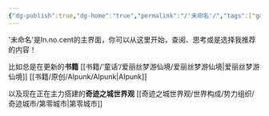```yaml
---
{"dg-publish":true,"dg-home":"true","permalink":"/'未命名'/","tags":["gardenEntry"],"dgPassFrontmatter":true}
---
```



'未命名'是In.no.cent的主界面，你可以从这里开始，查阅、思考或是选择我推荐的内容！

比如总是在更新的**书籍**
[[书籍/’童话‘/爱丽丝梦游仙境/爱丽丝梦游仙境\|爱丽丝梦游仙境]]
[[书籍/原创/AIpunk/AIpunk\|AIpunk]]

以及现在正在主力搭建的**奇迹之城世界观**
[[奇迹之城世界观/世界构成/势力组织/奇迹城市/第零城市\|第零城市]]